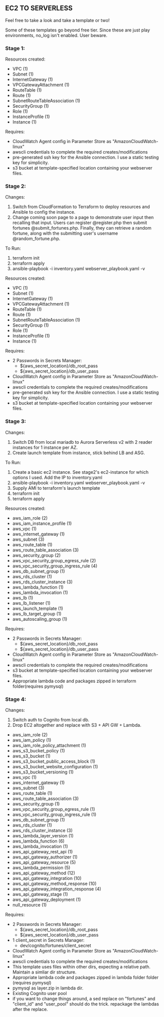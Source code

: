 ## EC2 TO SERVERLESS

Feel free to take a look and take a template or two!

Some of these templates go beyond free tier. Since these are just play environments, no_log isn't enabled. User beware.

### Stage 1:
Resources created:
- VPC (1)
- Subnet (1)
- InternetGateway (1)
- VPCGatewayAttachment (1)
- RouteTable (1)
- Route (1)
- SubnetRouteTableAssociation (1)
- SecurityGroup (1)
- Role (1)
- InstanceProfile (1)
- Instance (1)

Requires:
- CloudWatch Agent config in Parameter Store as "AmazonCloudWatch-linux"
- awscli credentials to complete the required creates/modifications
- pre-generated ssh key for the Ansible connection. I use a static testing key for simplicity.
- s3 bucket at template-specified location containing your webserver files.

### Stage 2:
Changes: 
1. Switch from CloudFormation to Terraform to deploy resources and Ansible to config the instance.
2. Change coming soon page to a page to demonstrate user input then recalling that input. Users can register @register.php then submit fortunes @submit_fortunes.php. Finally, they can retrieve a random fortune, along with the submitting user's username @random_fortune.php.

To Run:
1. terraform init
2. terraform apply
3. ansible-playbook -i inventory.yaml webserver_playbook.yaml -v

Resources created:
- VPC (1)
- Subnet (1)
- InternetGateway (1)
- VPCGatewayAttachment (1)
- RouteTable (1)
- Route (1)
- SubnetRouteTableAssociation (1)
- SecurityGroup (1)
- Role (1)
- InstanceProfile (1)
- Instance (1)

Requires:
- 2 Passwords in Secrets Manager:
  - ${aws_secret_location}/db_root_pass
  - ${aws_secret_location}/db_user_pass
- CloudWatch Agent config in Parameter Store as "AmazonCloudWatch-linux"
- awscli credentials to complete the required creates/modifications
- pre-generated ssh key for the Ansible connection. I use a static testing key for simplicity.
- s3 bucket at template-specified location containing your webserver files.

### Stage 3:
Changes: 
1. Switch DB from local mariadb to Aurora Serverless v2 with 2 reader instances for 1 instance per AZ.
2. Create launch template from instance, stick behind LB and ASG.

To Run:
1. Create a basic ec2 instance. See stage2's ec2-instance for which options I used. Add the IP to inventory.yaml
2. ansible-playbook -i inventory.yaml webserver_playbook.yaml -v
3. Supply AMI to terraform's launch template
4. terraform init
5. terraform apply

Resources created:

- aws_iam_role (2)
- aws_iam_instance_profile (1)
- aws_vpc (1)
- aws_internet_gateway (1)
- aws_subnet (3)
- aws_route_table (1)
- aws_route_table_association (3)
- aws_security_group (2)
- aws_vpc_security_group_egress_rule (2)
- aws_vpc_security_group_ingress_rule (4)
- aws_db_subnet_group (1)
- aws_rds_cluster (1)
- aws_rds_cluster_instance (3)
- aws_lambda_function (1)
- aws_lambda_invocation (1)
- aws_lb (1)
- aws_lb_listener (1)
- aws_launch_template (1)
- aws_lb_target_group (1)
- aws_autoscaling_group (1)

Requires:
- 2 Passwords in Secrets Manager:
  - ${aws_secret_location}/db_root_pass
  - ${aws_secret_location}/db_user_pass
- CloudWatch Agent config in Parameter Store as "AmazonCloudWatch-linux"
- awscli credentials to complete the required creates/modifications
- s3 bucket at template-specified location containing your webserver files.
- Appropriate lambda code and packages zipped in terraform folder(requires pymysql)

### Stage 4:
Changes: 
1. Switch auth to Cognito from local db.
2. Drop EC2 altogether and replace with S3 + API GW + Lambda.


- aws_iam_role (2)
- aws_iam_policy (1)
- aws_iam_role_policy_attachment (1)
- aws_s3_bucket_policy (1)
- aws_s3_bucket (1)
- aws_s3_bucket_public_access_block (1)
- aws_s3_bucket_website_configuration (1)
- aws_s3_bucket_versioning (1)
- aws_vpc (1)
- aws_internet_gateway (1)
- aws_subnet (3)
- aws_route_table (1)
- aws_route_table_association (3)
- aws_security_group (1)
- aws_vpc_security_group_egress_rule (1)
- aws_vpc_security_group_ingress_rule (1)
- aws_db_subnet_group (1)
- aws_rds_cluster (1)
- aws_rds_cluster_instance (3)
- aws_lambda_layer_version (1)
- aws_lambda_function (6)
- aws_lambda_invocation (1)
- aws_api_gateway_rest_api (1)
- aws_api_gateway_authorizer (1)
- aws_api_gateway_resource (5)
- aws_lambda_permission (5)
- aws_api_gateway_method (12)
- aws_api_gateway_integration (10)
- aws_api_gateway_method_response (10)
- aws_api_gateway_integration_response (4)
- aws_api_gateway_stage (1)
- aws_api_gateway_deployment (1)
- null_resource (1)

Requires:
- 2 Passwords in Secrets Manager:
  - ${aws_secret_location}/db_root_pass
  - ${aws_secret_location}/db_user_pass
- 1 client_secret in Secrets Manager:
  - dev/cognito/fortunes/client_secret
- CloudWatch Agent config in Parameter Store as "AmazonCloudWatch-linux"
- awscli credentials to complete the required creates/modifications
- This template uses files within other dirs, expecting a relative path. Maintain a simliar dir structure.
- Appropriate lambda code and packages zipped in lambda folder folder (requires pymysql)
- pymysql as layer.zip in lambda dir.
- Existing Cognito user pool
- if you want to change things around, a sed replace on "fortunes" and "client_id" and "user_pool" should do the trick. repackage the lambdas after the replace.


